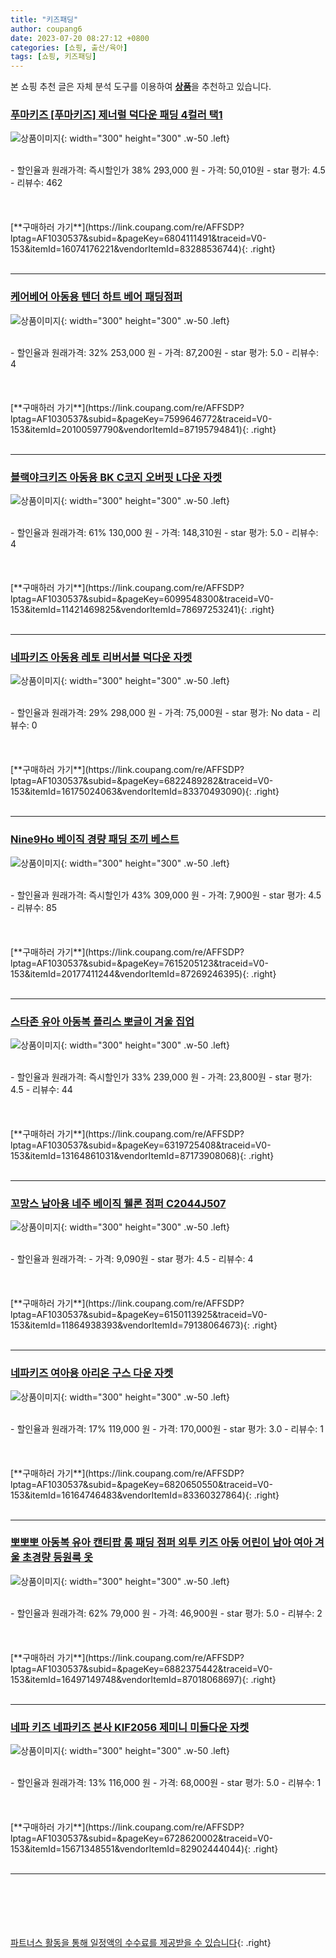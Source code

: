```yaml
---
title: "키즈패딩"
author: coupang6
date: 2023-07-20 08:27:12 +0800
categories: [쇼핑, 출산/육아]
tags: [쇼핑, 키즈패딩]
---
```


본 쇼핑 추천 글은 자체 분석 도구를 이용하여 [**상품**](https://link.coupang.com/a/bao1ui)을 추천하고 있습니다.

### [푸마키즈 [푸마키즈] 제너럴 덕다운 패딩 4컬러 택1](https://link.coupang.com/re/AFFSDP?lptag=AF1030537&subid=&pageKey=6804111491&traceid=V0-153&itemId=16074176221&vendorItemId=83288536744)

![상품이미지](https://thumbnail8.coupangcdn.com/thumbnails/remote/230x230ex/image/vendor_inventory/361a/6930ceee22b84d3f840b0068c08efc29c5b909f4fae95901318f8ae29fae.jpg){: width="300" height="300" .w-50 .left}


<br>
- 할인율과 원래가격: 즉시할인가 38%  293,000   원
- 가격: 50,010원
- star 평가: 4.5
- 리뷰수: 462
<br>
<br>
<br>
<br>
[**구매하러 가기**](https://link.coupang.com/re/AFFSDP?lptag=AF1030537&subid=&pageKey=6804111491&traceid=V0-153&itemId=16074176221&vendorItemId=83288536744){: .right}
<br>
<br>

---

### [케어베어 아동용 텐더 하트 베어 패딩점퍼](https://link.coupang.com/re/AFFSDP?lptag=AF1030537&subid=&pageKey=7599646772&traceid=V0-153&itemId=20100597790&vendorItemId=87195794841)

![상품이미지](https://thumbnail8.coupangcdn.com/thumbnails/remote/230x230ex/image/retail/images/2023/09/15/9/3/a6a9d290-4ba2-4c49-93a4-b1e2e2fae07d.jpg){: width="300" height="300" .w-50 .left}


<br>
- 할인율과 원래가격: 32%  253,000   원
- 가격: 87,200원
- star 평가: 5.0
- 리뷰수: 4
<br>
<br>
<br>
<br>
[**구매하러 가기**](https://link.coupang.com/re/AFFSDP?lptag=AF1030537&subid=&pageKey=7599646772&traceid=V0-153&itemId=20100597790&vendorItemId=87195794841){: .right}
<br>
<br>

---

### [블랙야크키즈 아동용 BK C코지 오버핏 L다운 자켓](https://link.coupang.com/re/AFFSDP?lptag=AF1030537&subid=&pageKey=6099548300&traceid=V0-153&itemId=11421469825&vendorItemId=78697253241)

![상품이미지](https://thumbnail9.coupangcdn.com/thumbnails/remote/230x230ex/image/rs_quotation_api/2ly7kkh4/72f42741dc874d28bd290783ff002e00.jpg){: width="300" height="300" .w-50 .left}


<br>
- 할인율과 원래가격: 61%  130,000   원
- 가격: 148,310원
- star 평가: 5.0
- 리뷰수: 4
<br>
<br>
<br>
<br>
[**구매하러 가기**](https://link.coupang.com/re/AFFSDP?lptag=AF1030537&subid=&pageKey=6099548300&traceid=V0-153&itemId=11421469825&vendorItemId=78697253241){: .right}
<br>
<br>

---

### [네파키즈 아동용 레토 리버서블 덕다운 자켓](https://link.coupang.com/re/AFFSDP?lptag=AF1030537&subid=&pageKey=6822489282&traceid=V0-153&itemId=16175024063&vendorItemId=83370493090)

![상품이미지](https://thumbnail7.coupangcdn.com/thumbnails/remote/230x230ex/image/retail/images/2022/10/05/11/4/090dd910-1f87-4f87-94e2-87e3437e3d01.jpg){: width="300" height="300" .w-50 .left}


<br>
- 할인율과 원래가격: 29%  298,000   원
- 가격: 75,000원
- star 평가: No data
- 리뷰수: 0
<br>
<br>
<br>
<br>
[**구매하러 가기**](https://link.coupang.com/re/AFFSDP?lptag=AF1030537&subid=&pageKey=6822489282&traceid=V0-153&itemId=16175024063&vendorItemId=83370493090){: .right}
<br>
<br>

---

### [Nine9Ho 베이직 경량 패딩 조끼 베스트](https://link.coupang.com/re/AFFSDP?lptag=AF1030537&subid=&pageKey=7615205123&traceid=V0-153&itemId=20177411244&vendorItemId=87269246395)

![상품이미지](https://thumbnail7.coupangcdn.com/thumbnails/remote/230x230ex/image/vendor_inventory/3e3a/460a5672cdac8f8b437b4dcabb5e4f764390c7431fa9f2accad9a36ea65b.jpg){: width="300" height="300" .w-50 .left}


<br>
- 할인율과 원래가격: 즉시할인가 43%  309,000   원
- 가격: 7,900원
- star 평가: 4.5
- 리뷰수: 85
<br>
<br>
<br>
<br>
[**구매하러 가기**](https://link.coupang.com/re/AFFSDP?lptag=AF1030537&subid=&pageKey=7615205123&traceid=V0-153&itemId=20177411244&vendorItemId=87269246395){: .right}
<br>
<br>

---

### [스타존 유아 아동복 플리스 뽀글이 겨울 집업](https://link.coupang.com/re/AFFSDP?lptag=AF1030537&subid=&pageKey=6319725408&traceid=V0-153&itemId=13164861031&vendorItemId=87173908068)

![상품이미지](https://thumbnail9.coupangcdn.com/thumbnails/remote/230x230ex/image/vendor_inventory/3771/b2d00a9c6dcd166cc8703e12f52553ec10f9aa56fd5340a9ed82c835ad5b.jpg){: width="300" height="300" .w-50 .left}


<br>
- 할인율과 원래가격: 즉시할인가 33%  239,000   원
- 가격: 23,800원
- star 평가: 4.5
- 리뷰수: 44
<br>
<br>
<br>
<br>
[**구매하러 가기**](https://link.coupang.com/re/AFFSDP?lptag=AF1030537&subid=&pageKey=6319725408&traceid=V0-153&itemId=13164861031&vendorItemId=87173908068){: .right}
<br>
<br>

---

### [꼬망스 남아용 네주 베이직 웰론 점퍼 C2044J507](https://link.coupang.com/re/AFFSDP?lptag=AF1030537&subid=&pageKey=6150113925&traceid=V0-153&itemId=11864938393&vendorItemId=79138064673)

![상품이미지](https://thumbnail9.coupangcdn.com/thumbnails/remote/230x230ex/image/retail/images/1433461307854086-e54ed1f8-6284-4aa9-8ce3-7c3acaba76fb.jpg){: width="300" height="300" .w-50 .left}


<br>
- 할인율과 원래가격: 
- 가격: 9,090원
- star 평가: 4.5
- 리뷰수: 4
<br>
<br>
<br>
<br>
[**구매하러 가기**](https://link.coupang.com/re/AFFSDP?lptag=AF1030537&subid=&pageKey=6150113925&traceid=V0-153&itemId=11864938393&vendorItemId=79138064673){: .right}
<br>
<br>

---

### [네파키즈 여아용 아리온 구스 다운 자켓](https://link.coupang.com/re/AFFSDP?lptag=AF1030537&subid=&pageKey=6820650550&traceid=V0-153&itemId=16164746483&vendorItemId=83360327864)

![상품이미지](https://thumbnail6.coupangcdn.com/thumbnails/remote/230x230ex/image/retail/images/2022/10/04/16/4/0c060b4e-a2e2-4d18-a89f-2875f69dd49a.jpg){: width="300" height="300" .w-50 .left}


<br>
- 할인율과 원래가격: 17%  119,000   원
- 가격: 170,000원
- star 평가: 3.0
- 리뷰수: 1
<br>
<br>
<br>
<br>
[**구매하러 가기**](https://link.coupang.com/re/AFFSDP?lptag=AF1030537&subid=&pageKey=6820650550&traceid=V0-153&itemId=16164746483&vendorItemId=83360327864){: .right}
<br>
<br>

---

### [뽀뽀뽀 아동복 유아 캔티팝 롱 패딩 점퍼 외투 키즈 아동 어린이 남아 여아 겨울 초경량 등원룩 옷](https://link.coupang.com/re/AFFSDP?lptag=AF1030537&subid=&pageKey=6882375442&traceid=V0-153&itemId=16497149748&vendorItemId=87018068697)

![상품이미지](https://thumbnail6.coupangcdn.com/thumbnails/remote/230x230ex/image/vendor_inventory/8c63/ec10b2ccfc531c604b9569697838c4a037a2a507da6b95dcd2535a77b640.jpg){: width="300" height="300" .w-50 .left}


<br>
- 할인율과 원래가격: 62%  79,000   원
- 가격: 46,900원
- star 평가: 5.0
- 리뷰수: 2
<br>
<br>
<br>
<br>
[**구매하러 가기**](https://link.coupang.com/re/AFFSDP?lptag=AF1030537&subid=&pageKey=6882375442&traceid=V0-153&itemId=16497149748&vendorItemId=87018068697){: .right}
<br>
<br>

---

### [네파 키즈 네파키즈 본사 KIF2056 제미니 미들다운 자켓](https://link.coupang.com/re/AFFSDP?lptag=AF1030537&subid=&pageKey=6728620002&traceid=V0-153&itemId=15671348551&vendorItemId=82902444044)

![상품이미지](https://thumbnail9.coupangcdn.com/thumbnails/remote/230x230ex/image/vendor_inventory/2cbf/18c22bcf13b5f0c78e4d8ec2a64aedf07eb87a1fae1f0e7691b4341b6146.jpg){: width="300" height="300" .w-50 .left}


<br>
- 할인율과 원래가격: 13%  116,000   원
- 가격: 68,000원
- star 평가: 5.0
- 리뷰수: 1
<br>
<br>
<br>
<br>
[**구매하러 가기**](https://link.coupang.com/re/AFFSDP?lptag=AF1030537&subid=&pageKey=6728620002&traceid=V0-153&itemId=15671348551&vendorItemId=82902444044){: .right}
<br>
<br>

---
<br><br><br><br><br> [파트너스 활동을 통해 일정액의 수수료를 제공받을 수 있습니다](https://link.coupang.com/a/bao1ui){: .right}